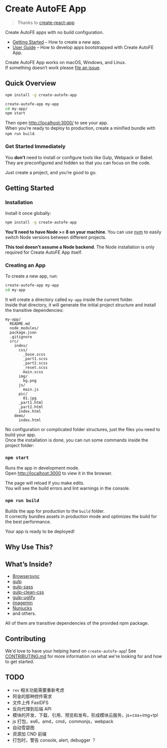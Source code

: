 # Create AutoFE App

> Thanks to [create-react-app](https://github.com/facebookincubator/create-react-app)

Create AutoFE apps with no build configuration.

* [Getting Started](#getting-started) – How to create a new app.
* [User Guide](https://github.com/athm-fe/create-autofe-app/blob/master/packages/autofe-scripts/template/README.md) – How to develop apps bootstrapped with Create AutoFE App.

Create AutoFE App works on macOS, Windows, and Linux.<br>
If something doesn’t work please [file an issue](https://github.com/athm-fe/create-autofe-app/issues/new).

## Quick Overview

```sh
npm install -g create-autofe-app

create-autofe-app my-app
cd my-app/
npm start
```

Then open [http://localhost:3000/](http://localhost:3000/) to see your app.<br>
When you’re ready to deploy to production, create a minified bundle with `npm run build`.

### Get Started Immediately

You **don’t** need to install or configure tools like Gulp, Webpack or Babel.<br>
They are preconfigured and hidden so that you can focus on the code.

Just create a project, and you’re good to go.

## Getting Started

### Installation

Install it once globally:

```sh
npm install -g create-autofe-app
```

**You’ll need to have Node >= 8 on your machine**. You can use [nvm](https://github.com/creationix/nvm#installation) to easily switch Node versions between different projects.

**This tool doesn’t assume a Node backend**. The Node installation is only required for Create AutoFE App itself.

### Creating an App

To create a new app, run:

```sh
create-autofe-app my-app
cd my-app
```

It will create a directory called `my-app` inside the current folder.<br>
Inside that directory, it will generate the initial project structure and install the transitive dependencies:

```
my-app/
  README.md
  node_modules/
  package.json
  .gitignore
  src/
    index/
      css/
        _base.scss
        _part1.scss
        _part2.scss
        _reset.scss
        main.scss
      img/
        bg.png
      js/
        main.js
      pic/
        01.jpg
      _part1.html
      _part2.html
      index.html
    demo/
      index.html
```

No configuration or complicated folder structures, just the files you need to build your app.<br>
Once the installation is done, you can run some commands inside the project folder:

### `npm start`

Runs the app in development mode.<br>
Open [http://localhost:3000](http://localhost:3000) to view it in the browser.

The page will reload if you make edits.<br>
You will see the build errors and lint warnings in the console.

### `npm run build`

Builds the app for production to the `build` folder.<br>
It correctly bundles assets in production mode and optimizes the build for the best performance.

Your app is ready to be deployed!

## Why Use This?

## What’s Inside?

* [Browsersync](https://browsersync.io/)
* [gulp](http://gulpjs.com/)
* [gulp-sass](https://github.com/dlmanning/gulp-sass)
* [gulp-clean-css](https://github.com/scniro/gulp-clean-css)
* [gulp-uglify](https://github.com/terinjokes/gulp-uglify)
* [imagemin](https://github.com/imagemin/imagemin)
* [Nunjucks](https://mozilla.github.io/nunjucks/)
* and others.

All of them are transitive dependencies of the provided npm package.

## Contributing

We'd love to have your helping hand on `create-autofe-app`! See [CONTRIBUTING.md](CONTRIBUTING.md) for more information on what we're looking for and how to get started.


## TODO

* `rev` 相关功能需要重新考虑
* 阿金的那种控件需求
* 文件上传 FastDFS
* 反向代理到后端 API
* 模块的开发、下载、引用、预览和发布，形成模块云服务，js+css+img+tpl
* js 打包，es6，amd，cmd，commonjs，webpack
* 自动雪碧图
* 资源加 CND 前缀
* 打包时，警告 console, alert, debugger ？